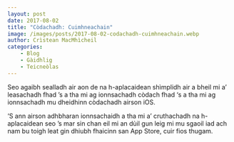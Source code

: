 ```yaml
---
layout: post
date: 2017-08-02
title: "Còdachadh: Cuimhneachain"
image: /images/posts/2017-08-02-codachadh-cuimhneachain.webp
author: Crìstean MacMhìcheil
categories:
    - Blog
    - Gàidhlig
    - Teicneòlas
---
```


Seo agaibh sealladh air aon de na h-aplacaidean shìmplidh air a bheil mi a’ leasachadh fhad ’s a tha mi ag ionnsachadh còdach fhad ‘s a tha mi ag ionnsachadh mu dheidhinn còdachadh airson iOS.

‘S ann airson adhbharan ionnsachaidh a tha mi a’ cruthachadh na h-aplacaidean seo ’s mar sin chan eil mi an dùil gun leig mi mu sgaoil iad ach nam bu toigh leat gin dhiubh fhaicinn san App Store, cuir fios thugam.
